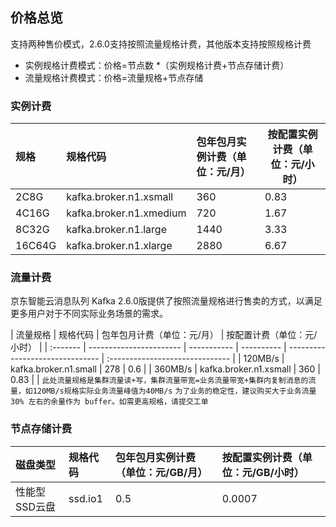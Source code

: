 ## 价格总览
支持两种售价模式，2.6.0支持按照流量规格计费，其他版本支持按照规格计费
-  实例规格计费模式：价格=节点数 *（实例规格计费+节点存储计费）
-  流量规格计费模式：价格=流量规格+节点存储
### 实例计费

|规格| 规格代码 | 包年包月实例计费（单位：元/月） | 按配置实例计费（单位：元/小时）|
|:--|:---|:---|---|
|2C8G |kafka.broker.n1.xsmall |360 |0.83 |
|4C16G |kafka.broker.n1.xmedium |720 |1.67 |
|8C32G |kafka.broker.n1.large |1440 |3.33 |
|16C64G |kafka.broker.n1.xlarge |2880 |6.67 |


### 流量计费
京东智能云消息队列 Kafka 2.6.0版提供了按照流量规格进行售卖的方式，以满足更多用户对于不同实际业务场景的需求。

| 流量规格 | 规格代码  | 包年包月计费（单位：元/月） | 按配置计费（单位：元/小时） |
| :------- | ----------------------- | ----------- | ---------- | ------------------------------- | :------------------------------ |
| 120MB/s   | kafka.broker.n1.small  | 278                             | 0.6                             |
| 360MB/s   | kafka.broker.n1.xsmall | 360                             | 0.83                            |                        |
`此处流量规格是集群流量读+写，集群流量带宽=业务流量带宽+集群内复制消息的流量，如120MB/s规格实际业务流量峰值为40MB/s`
`为了业务的稳定性，建议购买大于业务流量 30% 左右的余量作为 buffer。如需更高规格，请提交工单`

### 节点存储计费

|磁盘类型| 规格代码 | 包年包月实例计费（单位：元/GB/月） | 按配置实例计费（单位：元/GB/小时）|
|:--|:---|:---|:---|
|性能型SSD云盘 |ssd.io1 |0.5 | 0.0007|



